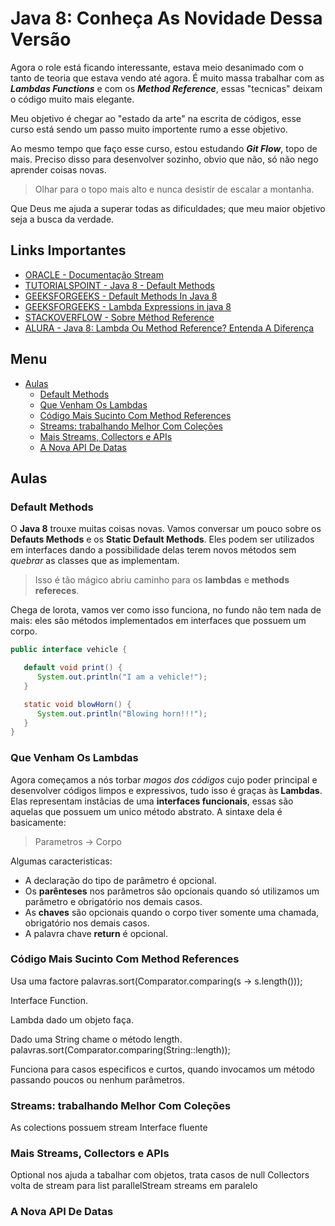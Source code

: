 # Java 8: Conheça As Novidade Dessa Versão <!-- omit in toc -->

Agora o role está ficando interessante, estava meio desanimado com o tanto de teoria que estava vendo até agora. É muito massa trabalhar com as ***Lambdas Functions*** e com os ***Method Reference***, essas "tecnicas" deixam o código muito mais elegante.

Meu objetivo é chegar ao "estado da arte" na escrita de códigos, esse curso está sendo um passo muito importente rumo a esse objetivo.

Ao mesmo tempo que faço esse curso, estou estudando ***Git Flow***, topo de mais. Preciso disso para desenvolver sozinho, obvio que não, só não nego aprender coisas novas.

>Olhar para o topo mais alto e nunca desistir de escalar a montanha.

Que Deus me ajuda a superar todas as dificuldades; que meu maior objetivo seja a busca da verdade.

## Links Importantes <!-- omit in toc -->

* [ORACLE - Documentação Stream](https://docs.oracle.com/javase/8/docs/api/java/util/stream/Stream.html)
* [TUTORIALSPOINT - Java 8 - Default Methods](https://www.tutorialspoint.com/java8/java8_default_methods.htm)
* [GEEKSFORGEEKS - Default Methods In Java 8](https://www.geeksforgeeks.org/default-methods-java/)
* [GEEKSFORGEEKS - Lambda Expressions in java 8](https://www.geeksforgeeks.org/lambda-expressions-java-8/)
* [STACKOVERFLOW - Sobre Méthod Reference](https://pt.stackoverflow.com/questions/116069/qual-%C3%A9-a-finalidade-do-simbolo-no-java)
* [ALURA - Java 8: Lambda Ou Method Reference? Entenda A Diferença](https://www.alura.com.br/artigos/java-8-lambda-ou-method-reference-entenda-a-diferenca)

## Menu <!-- omit in toc -->

* [Aulas](#aulas)
  * [Default Methods](#default-methods)
  * [Que Venham Os Lambdas](#que-venham-os-lambdas)
  * [Código Mais Sucinto Com Method References](#código-mais-sucinto-com-method-references)
  * [Streams: trabalhando Melhor Com Coleções](#streams-trabalhando-melhor-com-coleções)
  * [Mais Streams, Collectors e APIs](#mais-streams-collectors-e-apis)
  * [A Nova API De Datas](#a-nova-api-de-datas)

## Aulas

### Default Methods

O **Java 8** trouxe muitas coisas novas. Vamos conversar um pouco sobre os **Defauts Methods** e os **Static Default Methods**. Eles podem ser utilizados em interfaces dando a possibilidade delas terem novos métodos sem *quebrar* as classes que as implementam.

>Isso é tão mágico abriu caminho para os **lambdas** e **methods refereces**.

Chega de lorota, vamos ver como isso funciona, no fundo não tem nada de mais: eles são métodos implementados em interfaces que possuem um corpo.

```java
public interface vehicle {

   default void print() {
      System.out.println("I am a vehicle!");
   }

   static void blowHorn() {
      System.out.println("Blowing horn!!!");
   }
}
```

### Que Venham Os Lambdas

Agora começamos a nós torbar *magos dos códigos* cujo poder principal e desenvolver códigos limpos e expressivos, tudo isso é graças às **Lambdas**. Elas representam instâcias de uma **interfaces funcionais**, essas são aquelas que possuem um unico método abstrato. A sintaxe dela é basicamente:

>Parametros -> Corpo

Algumas caracteristicas:

* A declaração do tipo de parâmetro é opcional.
* Os **parênteses** nos parâmetros são opcionais quando só utilizamos um parâmetro e obrigatório nos demais casos.
* As **chaves** são opcionais quando o corpo tiver somente uma chamada, obrigatório nos demais casos.
* A palavra chave **return** é opcional.

### Código Mais Sucinto Com Method References

Usa uma factore
palavras.sort(Comparator.comparing(s -> s.length()));

Interface Function.

Lambda dado um objeto faça.

Dado uma String chame o método length.
palavras.sort(Comparator.comparing(String::length));

Funciona para casos especificos e curtos, quando invocamos um método passando poucos ou nenhum parâmetros.

### Streams: trabalhando Melhor Com Coleções

As colections possuem stream
Interface fluente

### Mais Streams, Collectors e APIs

Optional nos ajuda a tabalhar com objetos, trata casos de null
Collectors volta de stream para list
parallelStream streams em paralelo

### A Nova API De Datas
